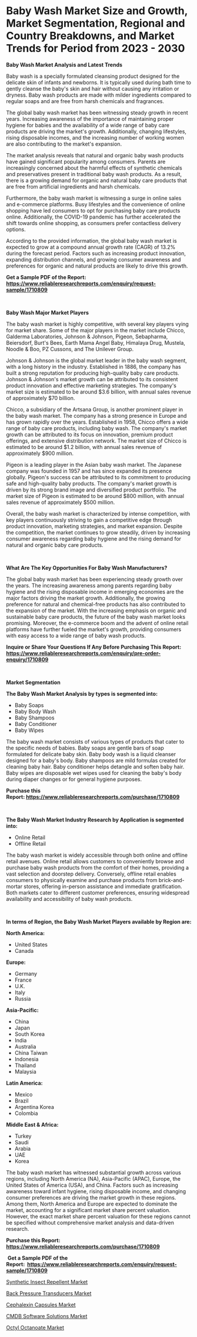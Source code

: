 <p><h1>Baby Wash Market Size and Growth, Market Segmentation, Regional and Country Breakdowns, and Market Trends for Period from 2023 -  2030</h1></p><p><strong>Baby Wash Market Analysis and Latest Trends</strong></p>
<p><p>Baby wash is a specially formulated cleansing product designed for the delicate skin of infants and newborns. It is typically used during bath time to gently cleanse the baby's skin and hair without causing any irritation or dryness. Baby wash products are made with milder ingredients compared to regular soaps and are free from harsh chemicals and fragrances.</p><p>The global baby wash market has been witnessing steady growth in recent years. Increasing awareness of the importance of maintaining proper hygiene for babies and the availability of a wide range of baby care products are driving the market's growth. Additionally, changing lifestyles, rising disposable incomes, and the increasing number of working women are also contributing to the market's expansion.</p><p>The market analysis reveals that natural and organic baby wash products have gained significant popularity among consumers. Parents are increasingly concerned about the harmful effects of synthetic chemicals and preservatives present in traditional baby wash products. As a result, there is a growing demand for organic and natural baby care products that are free from artificial ingredients and harsh chemicals.</p><p>Furthermore, the baby wash market is witnessing a surge in online sales and e-commerce platforms. Busy lifestyles and the convenience of online shopping have led consumers to opt for purchasing baby care products online. Additionally, the COVID-19 pandemic has further accelerated the shift towards online shopping, as consumers prefer contactless delivery options.</p><p>According to the provided information, the global baby wash market is expected to grow at a compound annual growth rate (CAGR) of 13.2% during the forecast period. Factors such as increasing product innovation, expanding distribution channels, and growing consumer awareness and preferences for organic and natural products are likely to drive this growth.</p></p>
<p><strong>Get a Sample PDF of the Report:&nbsp; <a href="https://www.reliableresearchreports.com/enquiry/request-sample/1710809">https://www.reliableresearchreports.com/enquiry/request-sample/1710809</a></strong></p>
<p>&nbsp;</p>
<p><strong>Baby Wash Major Market Players</strong></p>
<p><p>The baby wash market is highly competitive, with several key players vying for market share. Some of the major players in the market include Chicco, Galderma Laboratories, Johnson & Johnson, Pigeon, Sebapharma, Beiersdorf, Burt's Bees, Earth Mama Angel Baby, Himalaya Drug, Mustela, Noodle & Boo, PZ Cussons, and The Unilever Group.</p><p>Johnson & Johnson is the global market leader in the baby wash segment, with a long history in the industry. Established in 1886, the company has built a strong reputation for producing high-quality baby care products. Johnson & Johnson's market growth can be attributed to its consistent product innovation and effective marketing strategies. The company's market size is estimated to be around $3.6 billion, with annual sales revenue of approximately $70 billion.</p><p>Chicco, a subsidiary of the Artsana Group, is another prominent player in the baby wash market. The company has a strong presence in Europe and has grown rapidly over the years. Established in 1958, Chicco offers a wide range of baby care products, including baby wash. The company's market growth can be attributed to its focus on innovation, premium product offerings, and extensive distribution network. The market size of Chicco is estimated to be around $1.2 billion, with annual sales revenue of approximately $900 million.</p><p>Pigeon is a leading player in the Asian baby wash market. The Japanese company was founded in 1957 and has since expanded its presence globally. Pigeon's success can be attributed to its commitment to producing safe and high-quality baby products. The company's market growth is driven by its strong brand image and diversified product portfolio. The market size of Pigeon is estimated to be around $800 million, with annual sales revenue of approximately $500 million.</p><p>Overall, the baby wash market is characterized by intense competition, with key players continuously striving to gain a competitive edge through product innovation, marketing strategies, and market expansion. Despite the competition, the market continues to grow steadily, driven by increasing consumer awareness regarding baby hygiene and the rising demand for natural and organic baby care products.</p></p>
<p>&nbsp;</p>
<p><strong>What Are The Key Opportunities For Baby Wash Manufacturers?</strong></p>
<p><p>The global baby wash market has been experiencing steady growth over the years. The increasing awareness among parents regarding baby hygiene and the rising disposable income in emerging economies are the major factors driving the market growth. Additionally, the growing preference for natural and chemical-free products has also contributed to the expansion of the market. With the increasing emphasis on organic and sustainable baby care products, the future of the baby wash market looks promising. Moreover, the e-commerce boom and the advent of online retail platforms have further fueled the market's growth, providing consumers with easy access to a wide range of baby wash products.</p></p>
<p><strong>Inquire or Share Your Questions If Any Before Purchasing This Report: <a href="https://www.reliableresearchreports.com/enquiry/pre-order-enquiry/1710809">https://www.reliableresearchreports.com/enquiry/pre-order-enquiry/1710809</a></strong></p>
<p>&nbsp;</p>
<p><strong>Market Segmentation</strong></p>
<p><strong>The Baby Wash Market Analysis by types is segmented into:</strong></p>
<p><ul><li>Baby Soaps</li><li>Baby Body Wash</li><li>Baby Shampoos</li><li>Baby Conditioner</li><li>Baby Wipes</li></ul></p>
<p><p>The baby wash market consists of various types of products that cater to the specific needs of babies. Baby soaps are gentle bars of soap formulated for delicate baby skin. Baby body wash is a liquid cleanser designed for a baby's body. Baby shampoos are mild formulas created for cleaning baby hair. Baby conditioner helps detangle and soften baby hair. Baby wipes are disposable wet wipes used for cleaning the baby's body during diaper changes or for general hygiene purposes.</p></p>
<p><strong>Purchase this Report:&nbsp;<a href="https://www.reliableresearchreports.com/purchase/1710809">https://www.reliableresearchreports.com/purchase/1710809</a></strong></p>
<p>&nbsp;</p>
<p><strong>The Baby Wash Market Industry Research by Application is segmented into:</strong></p>
<p><ul><li>Online Retail</li><li>Offline Retail</li></ul></p>
<p><p>The baby wash market is widely accessible through both online and offline retail avenues. Online retail allows customers to conveniently browse and purchase baby wash products from the comfort of their homes, providing a vast selection and doorstep delivery. Conversely, offline retail enables consumers to physically examine and purchase products from brick-and-mortar stores, offering in-person assistance and immediate gratification. Both markets cater to different customer preferences, ensuring widespread availability and accessibility of baby wash products.</p></p>
<p>&nbsp;</p>
<p><strong>In terms of Region, the Baby Wash Market Players available by Region are:</strong></p>
<p>
    <p> <strong> North America: </strong>
        <ul>
            <li>United States</li>
            <li>Canada</li>
        </ul>
        </p> 
    <p> <strong> Europe: </strong>
        <ul>
            <li>Germany</li>
            <li>France</li>
            <li>U.K.</li>
            <li>Italy</li>
            <li>Russia</li>
        </ul>
        </p> 
    <p> <strong> Asia-Pacific: </strong>
        <ul>
            <li>China</li>
            <li>Japan</li>
            <li>South Korea</li>
            <li>India</li>
            <li>Australia</li>
            <li>China Taiwan</li>
            <li>Indonesia</li>
            <li>Thailand</li>
            <li>Malaysia</li>
        </ul>
        </p> 
    <p> <strong> Latin America: </strong>
        <ul>
            <li>Mexico</li>
            <li>Brazil</li>
            <li>Argentina Korea</li>
            <li>Colombia</li>
        </ul>
        </p> 
    <p> <strong> Middle East & Africa: </strong>
        <ul>
            <li>Turkey</li>
            <li>Saudi</li>
            <li>Arabia</li>
            <li>UAE</li>
            <li>Korea</li>
        </ul>
    </p>
    </p>
<p><p>The baby wash market has witnessed substantial growth across various regions, including North America (NA), Asia-Pacific (APAC), Europe, the United States of America (USA), and China. Factors such as increasing awareness toward infant hygiene, rising disposable income, and changing consumer preferences are driving the market growth in these regions. Among them, North America and Europe are expected to dominate the market, accounting for a significant market share percent valuation. However, the exact market share percent valuation for these regions cannot be specified without comprehensive market analysis and data-driven research.</p></p>
<p><strong>Purchase this Report: <a href="https://www.reliableresearchreports.com/purchase/1710809">https://www.reliableresearchreports.com/purchase/1710809</a></strong></p>
<p>&nbsp;<strong>Get a Sample PDF of the Report:&nbsp;&nbsp;<a href="https://www.reliableresearchreports.com/enquiry/request-sample/1710809">https://www.reliableresearchreports.com/enquiry/request-sample/1710809</a></strong></p>
<p><strong></strong></p>
<p><p><a href="https://www.linkedin.com/pulse/synthetic-insect-repellent-market-size-share-global-ixwue/">Synthetic Insect Repellent Market</a></p><p><a href="https://medium.com/@zoeyleannon2023/back-pressure-transducers-market-comprehensive-assessment-by-type-application-and-geography-68414408d31b">Back Pressure Transducers Market</a></p><p><a href="https://issuu.com/reportprime-2/docs/cephalexin-capsules-market-size-2030.pptx?fr=xKAE9_zU1NQ">Cephalexin Capsules Market</a></p><p><a href="https://github.com/merzlyukov93/Market-Research-Report-List-1/blob/main/cmdb-software-solutions-market.md">CMDB Software Solutions Market</a></p><p><a href="https://www.linkedin.com/pulse/octyl-octanoate-market-size-share-amp-trends-analysis-report-gz1ee/">Octyl Octanoate Market</a></p></p>